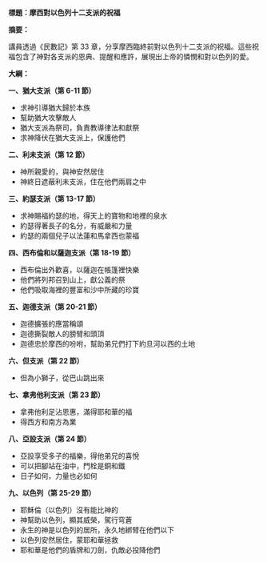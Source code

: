 **標題：摩西對以色列十二支派的祝福**

**摘要：**

講員透過《民數記》第 33 章，分享摩西臨終前對以色列十二支派的祝福。這些祝福包含了神對各支派的恩典、提醒和應許，展現出上帝的憐憫和對以色列的愛。

**大綱：**

**一、猶大支派（第 6-11 節）**
* 求神引導猶大歸於本族
* 幫助猶大攻擊敵人
* 猶大支派為祭司，負責教導律法和獻祭
* 求神降伏在猶大支派上，保護他們

**二、利未支派（第 12 節）**
* 神所親愛的，與神安然居住
* 神終日遮蔽利未支派，住在他們兩肩之中

**三、約瑟支派（第 13-17 節）**
* 求神賜福約瑟的地，得天上的寶物和地裡的泉水
* 約瑟得著長子的名分，有威嚴和力量
* 約瑟的兩個兒子以法蓮和馬拿西也蒙福

**四、西布倫和以薩迦支派（第 18-19 節）**
* 西布倫出外歡喜，以薩迦在帳篷裡快樂
* 他們將列邦召到山上，獻公義的祭
* 他們吸取海裡的豐富和沙中所藏的珍寶

**五、迦德支派（第 20-21 節）**
* 迦德擴張的應當稱頌
* 迦德撕裂敵人的膀臂和頭頂
* 迦德忠於摩西的吩咐，幫助弟兄們打下約旦河以西的土地

**六、但支派（第 22 節）**
* 但為小獅子，從巴山跳出來

**七、拿弗他利支派（第 23 節）**
* 拿弗他利足沾恩惠，滿得耶和華的福
* 得西方和南方為業

**八、亞設支派（第 24 節）**
* 亞設享受多子的福樂，得他弟兄的喜悅
* 可以把腳站在油中，門栓是銅和鐵
* 日子如何，力量也必如何

**九、以色列（第 25-29 節）**
* 耶穌倫（以色列）沒有能比神的
* 神幫助以色列，顯其威榮，駕行穹蒼
* 永生的神是以色列的居所，永久地綁臂在他們以下
* 以色列安然居住，蒙耶和華拯救
* 耶和華是他們的盾牌和刀劍，仇敵必投降他們